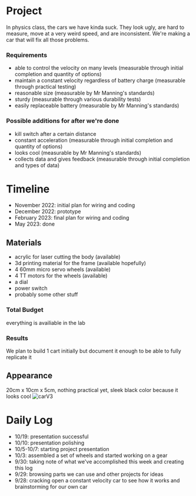 # Project
In physics class, the cars we have kinda suck. They look ugly, are hard to measure, move at a very weird speed, and are inconsistent. We're making a car that will fix all those problems.

### Requirements
- able to control the velocity on many levels (measurable through initial completion and quantity of options)
- maintain a constant velocity regardless of battery charge (measurable through practical testing)
- reasonable size (measurable by Mr Manning's standards)
- sturdy (measurable through various durability tests)
- easily replaceable battery (measurable by Mr Manning's standards)

### Possible additions for after we're done
- kill switch after a certain distance
- constant acceleration (measurable through initial completion and quantity of options)
- looks cool (measurable by Mr Manning's standards)
- collects data and gives feedback (measurable through initial completion and types of data)

# Timeline
- November 2022: initial plan for wiring and coding
- December 2022: prototype
- February 2023: final plan for wiring and coding
- May 2023: done

## Materials
- acrylic for laser cutting the body (available)
- 3d printing material for the frame (available hopefully)
- 4 60mm micro servo wheels (available)
- 4 TT motors for the wheels (available)
- a dial
- power switch
- probably some other stuff

### Total Budget
everything is availiable in the lab

### Results
We plan to build 1 cart initially but document it enough to be able to fully replicate it

## Appearance
20cm x 10cm x 5cm, nothing practical yet, sleek black color because it looks cool
![carV3](https://user-images.githubusercontent.com/55702245/195425613-2d854d42-5ccc-4170-8d25-fdf9a49ba8fd.PNG)

# Daily Log
- 10/19: presentation successful
- 10/10: presentation polishing
- 10/5-10/7: starting project presentation
- 10/3: assembled a set of wheels and started working on a gear
- 9/30: taking note of what we've accomplished this week and creating this log
- 9/29: browsing parts we can use and other projects for ideas
- 9/28: cracking open a constant velocity car to see how it works and brainstorming for our own car

